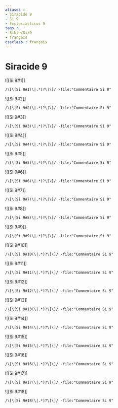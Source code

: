 ```yaml
---
aliases : 
- Siracide 9
- Si 9
- Ecclesiasticus 9
tags : 
- Bible/Si/9
- français
cssclass : français
---
```


# Siracide 9

![[Si 9#1]]

```query
/\[\[Si 9#1(\|.*)?\]\]/ -file:"Commentaire Si 9"
```

![[Si 9#2]]

```query
/\[\[Si 9#2(\|.*)?\]\]/ -file:"Commentaire Si 9"
```

![[Si 9#3]]

```query
/\[\[Si 9#3(\|.*)?\]\]/ -file:"Commentaire Si 9"
```

![[Si 9#4]]

```query
/\[\[Si 9#4(\|.*)?\]\]/ -file:"Commentaire Si 9"
```

![[Si 9#5]]

```query
/\[\[Si 9#5(\|.*)?\]\]/ -file:"Commentaire Si 9"
```

![[Si 9#6]]

```query
/\[\[Si 9#6(\|.*)?\]\]/ -file:"Commentaire Si 9"
```

![[Si 9#7]]

```query
/\[\[Si 9#7(\|.*)?\]\]/ -file:"Commentaire Si 9"
```

![[Si 9#8]]

```query
/\[\[Si 9#8(\|.*)?\]\]/ -file:"Commentaire Si 9"
```

![[Si 9#9]]

```query
/\[\[Si 9#9(\|.*)?\]\]/ -file:"Commentaire Si 9"
```

![[Si 9#10]]

```query
/\[\[Si 9#10(\|.*)?\]\]/ -file:"Commentaire Si 9"
```

![[Si 9#11]]

```query
/\[\[Si 9#11(\|.*)?\]\]/ -file:"Commentaire Si 9"
```

![[Si 9#12]]

```query
/\[\[Si 9#12(\|.*)?\]\]/ -file:"Commentaire Si 9"
```

![[Si 9#13]]

```query
/\[\[Si 9#13(\|.*)?\]\]/ -file:"Commentaire Si 9"
```

![[Si 9#14]]

```query
/\[\[Si 9#14(\|.*)?\]\]/ -file:"Commentaire Si 9"
```

![[Si 9#15]]

```query
/\[\[Si 9#15(\|.*)?\]\]/ -file:"Commentaire Si 9"
```

![[Si 9#16]]

```query
/\[\[Si 9#16(\|.*)?\]\]/ -file:"Commentaire Si 9"
```

![[Si 9#17]]

```query
/\[\[Si 9#17(\|.*)?\]\]/ -file:"Commentaire Si 9"
```

![[Si 9#18]]

```query
/\[\[Si 9#18(\|.*)?\]\]/ -file:"Commentaire Si 9"
```

